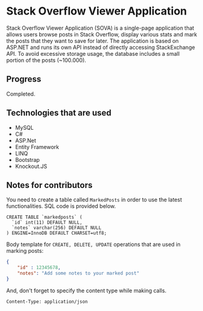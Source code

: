 # Stack Overflow Viewer Application

Stack Overflow Viewer Application (SOVA) is a single-page application that allows users browse posts in Stack Overflow, display various stats and mark the posts that they want to save for later. The application is based on ASP.NET and runs its own API instead of directly accessing StackExchange API. To avoid excessive storage usage, the database includes a small portion of the posts (~100.000). 

## Progress

Completed.

## Technologies that are used

- MySQL
- C#
- ASP.Net
- Entity Framework
- LINQ
- Bootstrap
- Knockout.JS

## Notes for contributors

You need to create a table called `MarkedPosts` in order to use the latest functionalities. SQL code is provided below.

```mysql
CREATE TABLE `markedposts` (
  `id` int(11) DEFAULT NULL,
  `notes` varchar(256) DEFAULT NULL
) ENGINE=InnoDB DEFAULT CHARSET=utf8;
```

Body template for `CREATE, DELETE, UPDATE` operations that are used in marking posts:

```json
{
	"id" : 12345678,
	"notes": "Add some notes to your marked post"
}
```


And, don't forget to specify the content type while making calls.

```http
Content-Type: application/json
```
